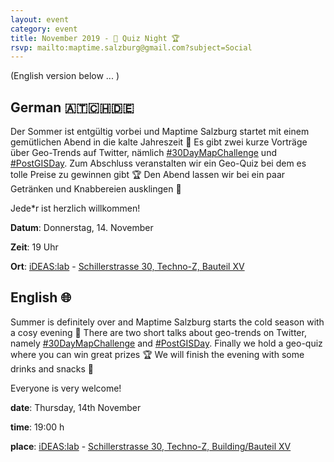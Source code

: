 ```yaml
---
layout: event
category: event
title: November 2019 - 🏅 Quiz Night 🏆
rsvp: mailto:maptime.salzburg@gmail.com?subject=Social
---
```

(English version below ... )

## German 🇦🇹🇨🇭🇩🇪

Der Sommer ist entgültig vorbei und Maptime Salzburg startet mit einem gemütlichen Abend in die kalte Jahreszeit 🍁 Es gibt zwei kurze Vorträge über Geo-Trends auf Twitter, nämlich [#30DayMapChallenge](https://twitter.com/search?q=%2330DayMapChallenge&src=typeahead_click) und [#PostGISDay](https://twitter.com/search?q=%23PostGISDay&src=typeahead_click). Zum Abschluss veranstalten wir ein Geo-Quiz bei dem es tolle Preise zu gewinnen gibt 🏆 Den Abend lassen wir bei ein paar Getränken und Knabbereien ausklingen 🍻

Jede*r ist herzlich willkommen!


**Datum**: Donnerstag, 14. November
 
**Zeit**: 19 Uhr

**Ort**: [iDEAS:lab](https://ideaslab.sbg.ac.at/) - [Schillerstrasse 30, Techno-Z, Bauteil XV](https://www.openstreetmap.org/node/4787833494)

## English 🌐

Summer is definitely over and Maptime Salzburg starts the cold season with a cosy evening 🍁 There are two short talks about geo-trends on Twitter, namely [#30DayMapChallenge](https://twitter.com/search?q=%2330DayMapChallenge&src=typeahead_click) and [#PostGISDay](https://twitter.com/search?q=%23PostGISDay&src=typeahead_click). Finally we hold a geo-quiz where you can win great prizes 🏆 We will finish the evening with some drinks and snacks 🍻

Everyone is very welcome!

**date**: Thursday, 14th November

**time**: 19:00 h

**place**: [iDEAS:lab](https://ideaslab.sbg.ac.at/) - [Schillerstrasse 30, Techno-Z, Building/Bauteil XV](https://www.openstreetmap.org/node/4787833494)